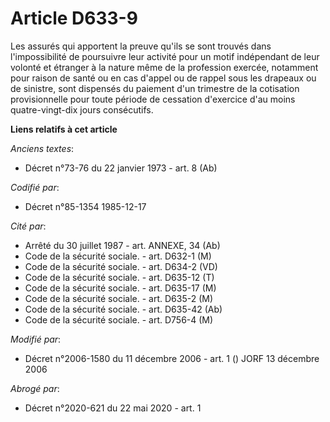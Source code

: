 # Article D633-9

Les assurés qui apportent la preuve qu'ils se sont trouvés dans l'impossibilité de poursuivre leur activité pour un motif
indépendant de leur volonté et étranger à la nature même de la profession exercée, notamment pour raison de santé ou en cas
d'appel ou de rappel sous les drapeaux ou de sinistre, sont dispensés du paiement d'un trimestre de la cotisation
provisionnelle pour toute période de cessation d'exercice d'au moins quatre-vingt-dix jours consécutifs.

**Liens relatifs à cet article**

_Anciens textes_:

  - Décret n°73-76 du 22 janvier 1973 - art. 8 (Ab)

_Codifié par_:

  - Décret n°85-1354 1985-12-17

_Cité par_:

  - Arrêté du 30 juillet 1987 - art. ANNEXE, 34 (Ab)
  - Code de la sécurité sociale. - art. D632-1 (M)
  - Code de la sécurité sociale. - art. D634-2 (VD)
  - Code de la sécurité sociale. - art. D635-12 (T)
  - Code de la sécurité sociale. - art. D635-17 (M)
  - Code de la sécurité sociale. - art. D635-2 (M)
  - Code de la sécurité sociale. - art. D635-42 (Ab)
  - Code de la sécurité sociale. - art. D756-4 (M)

_Modifié par_:

  - Décret n°2006-1580 du 11 décembre 2006 - art. 1 () JORF 13 décembre 2006

_Abrogé par_:

  - Décret n°2020-621 du 22 mai 2020 - art. 1
